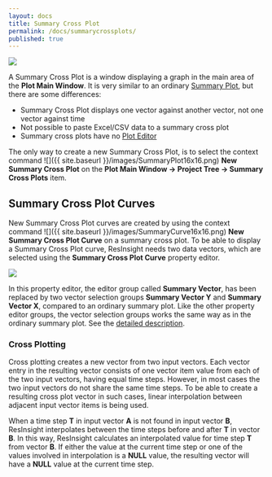 ```yaml
---
layout: docs
title: Summary Cross Plot
permalink: /docs/summarycrossplots/
published: true
---
```


![]({{site.baseurl}}/images/SummaryCrossPlot.png)

A Summary Cross Plot is a window displaying a graph in the main area of the **Plot Main Window**. It is very similar to an ordinary [Summary Plot]({{site.baseurl}}/docs/summaryplots), but there are some differences:

- Summary Cross Plot displays one vector against another vector, not one vector against time
- Not possible to paste Excel/CSV data to a summary cross plot
- Summary cross plots have no [Plot Editor]({{site.baseurl}}/docs/summaryploteditor)

The only way to create a new Summary Cross Plot, is to select the context command ![]({{ site.baseurl }}/images/SummaryPlot16x16.png) **New Summary Cross Plot** on the **Plot Main Window -> Project Tree -> Summary Cross Plots** item. 

## Summary Cross Plot Curves
New Summary Cross Plot curves are created by using the context command ![]({{ site.baseurl }}/images/SummaryCurve16x16.png) **New Summary Cross Plot Curve** on a summary cross plot. To be able to display a Summary Cross Plot curve, ResInsight needs two data vectors, which are selected using the **Summary Cross Plot Curve** property editor.

![]({{site.baseurl}}/images/SummaryCrossPlotCurvePropertyEditor.png)

In this property editor, the editor group called **Summary Vector**, has been replaced by two vector selection groups **Summary Vector Y** and **Summary Vector X**, compared to an ordinary summary plot. Like the other property editor groups, the vector selection groups works the same way as in the ordinary summary plot. See the [detailed description]({{site.baseurl}}/docs/summaryplots#summary-curves).

### Cross Plotting
Cross plotting creates a new vector from two input vectors. Each vector entry in the resulting vector consists of one vector item value from each of the two input vectors, having equal time steps. However, in most cases the two input vectors do not share the same time steps. To be able to create a resulting cross plot vector in such cases, linear interpolation between adjacent input vector items is being used.

When a time step **T** in input vector **A** is not found in input vector **B**, ResInsight interpolates between the time steps before and after **T** in vector **B**. In this way, ResInsight calculates an interpolated value for time step **T** from vector **B**. If either the value at the current time step or one of the values involved in interpolation is a **NULL** value, the resulting vector will have a **NULL** value at the current time step.

